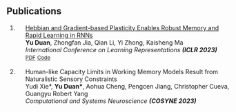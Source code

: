 ## Publications

<div class="publications">
<ol class="bibliography">

<li>
<div class="pub-row">
  <div class="col-sm-12" style="position: relative;width: 100%;padding-right: 15px;padding-left: 20px;">
    <div class="title"><a href="https://openreview.net/forum?id=2WklawyeI08"> Hebbian and Gradient-based Plasticity Enables Robust Memory and Rapid Learning in RNNs </a></div>
    <div class="author"><strong>Yu Duan</strong>, Zhongfan Jia, Qian Li, Yi Zhong, Kaisheng Ma </div>
    <div class="periodical"><em> International Conference on Learning Representations <strong> (ICLR 2023) </strong></em></div>
    <div class="links">
      <a href="https://openreview.net/pdf?id=2WklawyeI08" class="btn btn-sm z-depth-0" role="button" target="_blank" style="font-size:12px;">PDF</a>
      <a href="https://github.com/yuvenduan/PlasticRNNs" class="btn btn-sm z-depth-0" role="button" target="_blank" style="font-size:12px;">Code</a>
    </div>
  </div>
</div>
</li>
<br>

<li>
<div class="pub-row">
  <div class="col-sm-12" style="position: relative;width: 100%;padding-right: 15px;padding-left: 20px;">
    <div class="title"> Human-like Capacity Limits in Working Memory Models Result from Naturalistic Sensory Constraints </div>
    <div class="author"> Yudi Xie*, <strong>Yu Duan*</strong>, Aohua Cheng, Pengcen Jiang, Christopher Cueva, Guangyu Robert Yang </div>
    <div class="periodical"><em> Computational and Systems Neuroscience <strong> (COSYNE 2023) </strong></em></div>
  </div>
</div>
</li>
<br>

</ol>
</div>